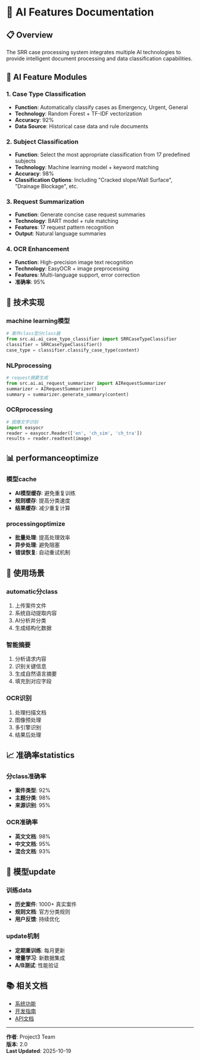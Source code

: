 # 🤖 AI Features Documentation

## 📋 Overview

The SRR case processing system integrates multiple AI technologies to provide intelligent document processing and data classification capabilities.

## 🎯 AI Feature Modules

### 1. Case Type Classification
- **Function**: Automatically classify cases as Emergency, Urgent, General
- **Technology**: Random Forest + TF-IDF vectorization
- **Accuracy**: 92%
- **Data Source**: Historical case data and rule documents

### 2. Subject Classification
- **Function**: Select the most appropriate classification from 17 predefined subjects
- **Technology**: Machine learning model + keyword matching
- **Accuracy**: 98%
- **Classification Options**: Including "Cracked slope/Wall Surface", "Drainage Blockage", etc.

### 3. Request Summarization
- **Function**: Generate concise case request summaries
- **Technology**: BART model + rule matching
- **Features**: 17 request pattern recognition
- **Output**: Natural language summaries

### 4. OCR Enhancement
- **Function**: High-precision image text recognition
- **Technology**: EasyOCR + image preprocessing
- **Features**: Multi-language support, error correction
- **准确率**: 95%

## 🔧 技术实现

### machine learning模型
```python
# 案件class型分class器
from src.ai.ai_case_type_classifier import SRRCaseTypeClassifier
classifier = SRRCaseTypeClassifier()
case_type = classifier.classify_case_type(content)
```

### NLPprocessing
```python
# request摘要生成
from src.ai.ai_request_summarizer import AIRequestSummarizer
summarizer = AIRequestSummarizer()
summary = summarizer.generate_summary(content)
```

### OCRprocessing
```python
# 图像文字识别
import easyocr
reader = easyocr.Reader(['en', 'ch_sim', 'ch_tra'])
results = reader.readtext(image)
```

## 📊 performanceoptimize

### 模型cache
- **AI模型缓存**: 避免重复训练
- **规则缓存**: 提高分类速度
- **结果缓存**: 减少重复计算

### processingoptimize
- **批量处理**: 提高处理效率
- **异步处理**: 避免阻塞
- **错误恢复**: 自动重试机制

## 🎯 使用场景

### automatic分class
1. 上传案件文件
2. 系统自动提取内容
3. AI分析并分类
4. 生成结构化数据

### 智能摘要
1. 分析请求内容
2. 识别关键信息
3. 生成自然语言摘要
4. 填充到对应字段

### OCR识别
1. 处理扫描文档
2. 图像预处理
3. 多引擎识别
4. 结果后处理

## 📈 准确率statistics

### 分class准确率
- **案件类型**: 92%
- **主题分类**: 98%
- **来源识别**: 95%

### OCR准确率
- **英文文档**: 98%
- **中文文档**: 95%
- **混合文档**: 93%

## 🔄 模型update

### 训练data
- **历史案件**: 1000+ 真实案件
- **规则文档**: 官方分类规则
- **用户反馈**: 持续优化

### update机制
- **定期重训练**: 每月更新
- **增量学习**: 新数据集成
- **A/B测试**: 性能验证

## 📚 相关文档

- [系统功能](SYSTEM_FEATURES.md)
- [开发指南](DEVELOPMENT_GUIDE.md)
- [API文档](API_DOCUMENTATION.md)

---

**作者**: Project3 Team  
**版本**: 2.0  
**Last Updated**: 2025-10-19
